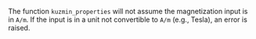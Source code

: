 The function `kuzmin_properties` will not assume the magnetization input is in `A/m`. If the input is in a unit not convertible to `A/m` (e.g., Tesla), an error is raised.
